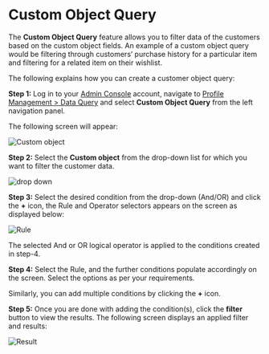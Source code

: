 # Custom Object Query

The **Custom Object Query** feature allows you to filter data of the customers based on the custom object fields. An example of a custom object query would be filtering through customers’ purchase history for a particular item and filtering for a related item on their wishlist.

The following explains how you can create a customer object query:


**Step 1:** Log in to your [Admin Console](https://adminconsole.loginradius.com/)
 account, navigate to [Profile Management > Data Query](https://adminconsole.loginradius.com/profile-management/data-query/custom-object-query) and select **Custom Object Query** from the left navigation panel.

The following screen will appear:

![Custom object](https://apidocs.lrcontent.com/images/sss4_204715e839b051a19b1.72405385.png "Custom object")

**Step 2:** Select the **Custom object** from the drop-down list for which you want to filter the customer data.

![drop down](https://apidocs.lrcontent.com/images/sss5_198695e839b450c3a00.32505922.png "drop down")

**Step 3:** Select the desired condition from the drop-down (And/OR) and click the **+** icon, the  Rule and Operator selectors appears on the screen as displayed below:

![Rule](https://apidocs.lrcontent.com/images/sss6_160865e839b910b06a8.64745081.png "Rule")

The selected And or OR logical operator is applied to the conditions created in step-4.

**Step 4:** Select the Rule, and the further conditions populate accordingly on the screen. Select the options as per your requirements.

Similarly, you can add multiple conditions by clicking the **+** icon. 

**Step 5:** Once you are done with adding the condition(s), click the **filter** button to view the results. The following screen displays an applied filter and results:

![Result](https://apidocs.lrcontent.com/images/sss7_210255e84d303c99f70.42805244.png "Result")
